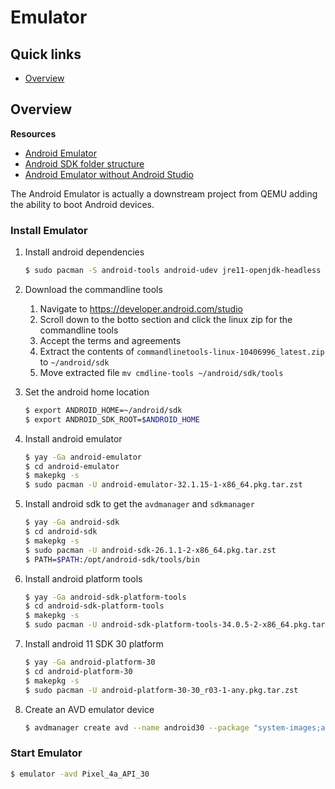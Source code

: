 # Emulator

## Quick links
- [Overview](#overview)

## Overview
**Resources**
* [Android Emulator](https://android.googlesource.com/platform/external/qemu/+/2db80f7c1921a6f5d48b998378e3792e16c968a4/README.md)
* [Android SDK folder structure](https://medium.com/michael-wallace/how-to-install-android-sdk-and-setup-avd-emulator-without-android-studio-aeb55c014264)
* [Android Emulator without Android Studio](https://medium.com/@yohan.ardiansyah90/how-to-run-android-emulator-for-development-without-android-studio-f0e73682af3a)

The Android Emulator is actually a downstream project from QEMU adding the ability to boot Android 
devices.

### Install Emulator
1. Install android dependencies
   ```bash
   $ sudo pacman -S android-tools android-udev jre11-openjdk-headless jdk11-openjdk
   ```
2. Download the commandline tools
   1. Navigate to https://developer.android.com/studio
   2. Scroll down to the botto section and click the linux zip for the commandline tools
   3. Accept the terms and agreements
   4. Extract the contents of `commandlinetools-linux-10406996_latest.zip` to `~/android/sdk`
   5. Move extracted file `mv cmdline-tools ~/android/sdk/tools`
3. Set the android home location
   ```bash
   $ export ANDROID_HOME=~/android/sdk
   $ export ANDROID_SDK_ROOT=$ANDROID_HOME
   ```



2. Install android emulator
   ```bash
   $ yay -Ga android-emulator
   $ cd android-emulator
   $ makepkg -s
   $ sudo pacman -U android-emulator-32.1.15-1-x86_64.pkg.tar.zst
   ```
3. Install android sdk to get the `avdmanager` and `sdkmanager`
   ```bash
   $ yay -Ga android-sdk
   $ cd android-sdk
   $ makepkg -s
   $ sudo pacman -U android-sdk-26.1.1-2-x86_64.pkg.tar.zst
   $ PATH=$PATH:/opt/android-sdk/tools/bin
   ```
4. Install android platform tools
   ```bash
   $ yay -Ga android-sdk-platform-tools
   $ cd android-sdk-platform-tools
   $ makepkg -s
   $ sudo pacman -U android-sdk-platform-tools-34.0.5-2-x86_64.pkg.tar.zst
   ```
5. Install android 11 SDK 30 platform
   ```bash
   $ yay -Ga android-platform-30
   $ cd android-platform-30
   $ makepkg -s
   $ sudo pacman -U android-platform-30-30_r03-1-any.pkg.tar.zst
   ```
6. Create an AVD emulator device
   ```bash
   $ avdmanager create avd --name android30 --package "system-images;android-30;google_apis;x86_64"
   ```

### Start Emulator
```bash
$ emulator -avd Pixel_4a_API_30
```

<!-- 
vim: ts=2:sw=2:sts=2
-->
